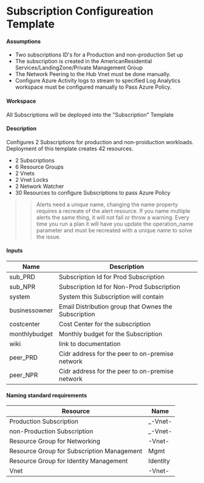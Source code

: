 
# Subscription Configureation Template

#### Assumptions
- Two subscriptions ID's for a Production and non-production Set up
- The subscription is created in the AmericanResidential Services/LandingZone/Private Management Group
- The Network Peering to the Hub Vnet must be done manually. 
- Configure Azure Activity logs to stream to specified Log Analytics workspace must be configured manually to Pass Azure Policy.

#### Workspace
All Subscriptions will be deployed into the "Subscription" Template

#### Description
Configures 2 Subscriptions for production and non-proiduction workloads. Deployment of this template creates 42 resources.
 - 2 Subscriptions
 - 6 Resource Groups
 - 2 Vnets
 - 2 Vnet Locks
 - 2 Network Watcher
 - 30 Resources to configure Subscriptions to pass Azure Policy
 >> Alerts need a unique name, changing the name property requires a recreate of the alert resource. If you name multiple alerts the same thing, it will not fail or throw a warning. Every time you run a plan it will have you update the operation_name parameter and must be recreated with a unique name to solve the issue. 

#### Inputs
| Name | Description|
| ---| ------|
| sub_PRD | Subscription Id for Prod Subscription |
| sub_NPR | Subscription Id for Non-Prod Subscription |
| system |  System this Subscription will contain |
| businessowner | Email Distribution group that Ownes the Subscription |
| costcenter | Cost Center for the subscription |
| monthlybudget | Monthly budget for the Subscription |
| wiki | link to documentation |
| peer_PRD | Cidr address for the peer to on-premise network |
| peer_NPR | Cidr address for the peer to on-premise network |

#### Naming standard requirements
 | Resource | Name |
 | ---| ------|
 | Production Subscription | <SubscriptionName>_<PRD>-Vnet-<location> |
 | non-Production Subscription | <SubscriptionName>_<NPR>-Vnet-<location> |
 | Resource Group for Networking | <SubscriptionName>-Vnet-<location> |
 | Resource Group for Subscription Management | Mgmt |
 | Resource Group for Identity Management | Identity |
 | Vnet | <SubscriptionName>-Vnet-<location> |

